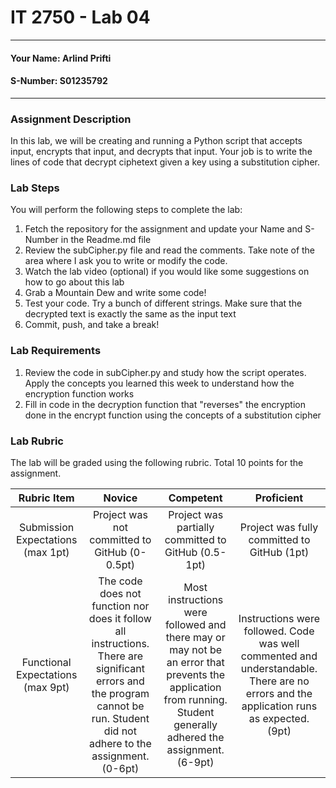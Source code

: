 # IT 2750 - Lab 04
___
#### Your Name: Arlind Prifti
#### S-Number: S01235792
___
### Assignment Description
In this lab, we will be creating and running a Python script that accepts input, encrypts that input, and decrypts that input. Your job is to write the lines of code that decrypt ciphetext given a key using a substitution cipher.
### Lab Steps
You will perform the following steps to complete the lab:
1. Fetch the repository for the assignment and update your Name and S-Number in the Readme.md file
2. Review the subCipher.py file and read the comments. Take note of the area where I ask you to write or modify the code.
3. Watch the lab video (optional) if you would like some suggestions on how to go about this lab
4. Grab a Mountain Dew and write some code!
5. Test your code. Try a bunch of different strings. Make sure that the decrypted text is exactly the same as the input text
6. Commit, push, and take a break!
### Lab Requirements
1. Review the code in subCipher.py and study how the script operates. Apply the concepts you learned this week to understand how the encryption function works
2. Fill in code in the decryption function that "reverses" the encryption done in the encrypt function using the concepts of a substitution cipher
### Lab Rubric
The lab will be graded using the following rubric. Total 10 points for the assignment.

| Rubric Item | Novice | Competent | Proficient |
|:---------------------------------:|:-----------------------------------------------------------------------------------------------------------------------------------------------------------------------------:|:------------------------------------------------------------------------------------------------------------------------------------------------------------------:|:---------------------------------------------------------------------------------------------------------------------------------------:|
| Submission Expectations (max 1pt) | Project was not committed to GitHub  (0-0.5pt) | Project was partially committed to GitHub (0.5-1pt) | Project was fully committed to GitHub (1pt) |
| Functional Expectations (max 9pt) | The code does not function nor does it follow all instructions. There are significant errors and the program cannot be run. Student did not adhere to the assignment. (0-6pt) | Most instructions were followed and there may or may not be an error that prevents the application from running. Student generally adhered the assignment. (6-9pt) | Instructions were followed. Code was well commented and understandable. There are no errors and the application runs as expected. (9pt) |
